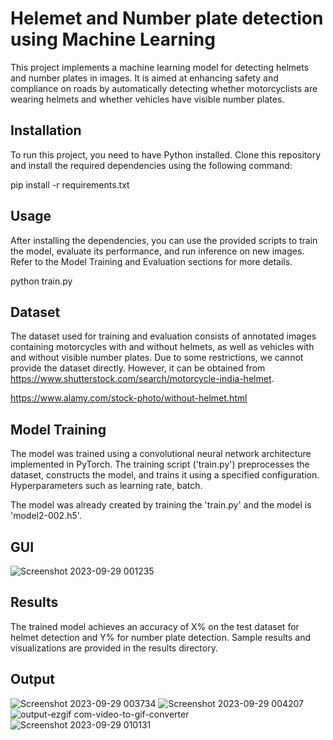 
# Helemet and Number plate detection using Machine Learning

This project implements a machine learning model for detecting helmets and number plates in images. It is aimed at enhancing safety and compliance on roads by automatically detecting whether motorcyclists are wearing helmets and whether vehicles have visible number plates.


## Installation
To run this project, you need to have Python installed. Clone this repository and install the required dependencies using the following command:

pip install -r requirements.txt
## Usage
After installing the dependencies, you can use the provided scripts to train the model, evaluate its performance, and run inference on new images. Refer to the Model Training and Evaluation sections for more details.

python train.py


## Dataset

The dataset used for training and evaluation consists of annotated images containing motorcycles with and without helmets, as well as vehicles with and without visible number plates. Due to some restrictions, we cannot provide the dataset directly. However, it can be obtained from https://www.shutterstock.com/search/motorcycle-india-helmet.

https://www.alamy.com/stock-photo/without-helmet.html

## Model Training
The model was trained using a convolutional neural network architecture implemented in PyTorch. The training script ('train.py') preprocesses the dataset, constructs the model, and trains it using a specified configuration. Hyperparameters such as learning rate, batch.

The model was already created by training the 'train.py' and the model is 'model2-002.h5'.

## GUI 
![Screenshot 2023-09-29 001235](https://github.com/Amaresh63/helmet-numberplate-detection-using-machinelearning/assets/156893203/42fba5f7-e6d8-4382-97db-75617aa5fdaa)


## Results
The trained model achieves an accuracy of X% on the test dataset for helmet detection and Y% for number plate detection. Sample results and visualizations are provided in the results directory.

## Output
![Screenshot 2023-09-29 003734](https://github.com/Amaresh63/helmet-numberplate-detection-using-machinelearning/assets/156893203/7fb8905a-ed09-4d61-9ac0-1e59f20f1ecb)
![Screenshot 2023-09-29 004207](https://github.com/Amaresh63/helmet-numberplate-detection-using-machinelearning/assets/156893203/ab6f3654-9c1f-4b7d-b2e2-e280d0fb266d)
![output-ezgif com-video-to-gif-converter](https://github.com/Amaresh63/helmet-numberplate-detection-using-machinelearning/assets/156893203/193570f3-f8f1-443b-b408-f4409f8f2d47)
![Screenshot 2023-09-29 010131](https://github.com/Amaresh63/helmet-numberplate-detection-using-machinelearning/assets/156893203/ca10a5c9-c175-433d-8704-58ed3032b90c)





